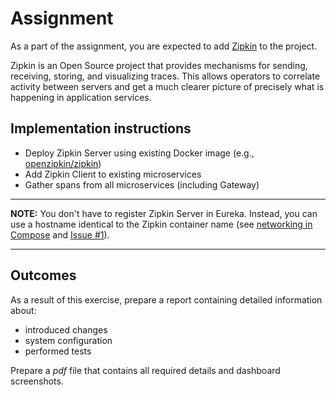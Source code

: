 # Assignment

As a part of the assignment, you are expected to add [Zipkin][1] to the project.

Zipkin is an Open Source project that provides mechanisms for sending,
receiving, storing, and visualizing traces. This allows operators to correlate
activity between servers and get a much clearer picture of precisely what is
happening in application services.

## Implementation instructions

- Deploy Zipkin Server using existing Docker image
  (e.g., [openzipkin/zipkin][2])
- Add Zipkin Client to existing microservices
- Gather spans from all microservices (including Gateway)

---

**NOTE:** You don't have to register Zipkin Server in Eureka. Instead, you can
use a hostname identical to the Zipkin container name (see [networking in
Compose][3] and [Issue #1][4]).

---

## Outcomes

As a result of this exercise, prepare a report containing detailed information
about:

- introduced changes
- system configuration
- performed tests

Prepare a *pdf* file that contains all required details and dashboard
screenshots.

[1]: https://zipkin.io/
[2]: https://hub.docker.com/r/openzipkin/zipkin
[3]: https://docs.docker.com/compose/networking/
[4]: https://github.com/MaciejGawel/strangler/issues/1
